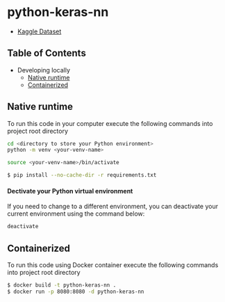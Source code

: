 # python-keras-nn

- [Kaggle Dataset](https://leonardofurnielis.medium.com/criando-modelos-de-machine-learning-com-ibm-watson-studio-1-de-2-35d012f8eec)

## Table of Contents

- Developing locally
  - [Native runtime](#native-runtime)
  - [Containerized](#containerized)

## Native runtime

To run this code in your computer execute the following commands into project root directory

```bash
cd <directory to store your Python environment>
python -m venv <your-venv-name>

source <your-venv-name>/bin/activate

$ pip install --no-cache-dir -r requirements.txt
```

#### Dectivate your Python virtual environment

If you need to change to a different environment, you can deactivate your current environment using the command below:

```bash
deactivate
```

## Containerized

To run this code using Docker container execute the following commands into project root directory

```bash
$ docker build -t python-keras-nn .
$ docker run -p 8080:8080 -d python-keras-nn
```
